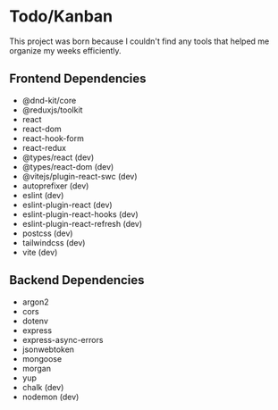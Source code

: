 # Todo/Kanban

This project was born because I couldn't find any tools that helped me organize my weeks efficiently.

## Frontend Dependencies

- @dnd-kit/core
- @reduxjs/toolkit
- react
- react-dom
- react-hook-form
- react-redux
- @types/react (dev)
- @types/react-dom (dev)
- @vitejs/plugin-react-swc (dev)
- autoprefixer (dev)
- eslint (dev)
- eslint-plugin-react (dev)
- eslint-plugin-react-hooks (dev)
- eslint-plugin-react-refresh (dev)
- postcss (dev)
- tailwindcss (dev)
- vite (dev)

## Backend Dependencies

- argon2
- cors
- dotenv
- express
- express-async-errors
- jsonwebtoken
- mongoose
- morgan
- yup
- chalk (dev)
- nodemon (dev)